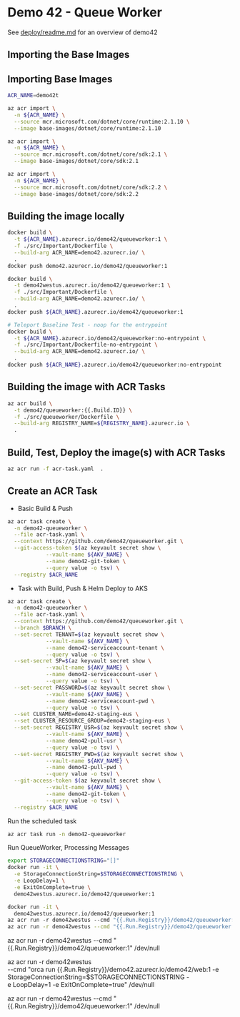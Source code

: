 # Demo 42 - Queue Worker

See [deploy/readme.md](../deploy/readme.md) for an overview of demo42

## Importing the Base Images

## Importing Base Images

```sh
ACR_NAME=demo42t

az acr import \
  -n ${ACR_NAME} \
  --source mcr.microsoft.com/dotnet/core/runtime:2.1.10 \
  --image base-images/dotnet/core/runtime:2.1.10

az acr import \
  -n ${ACR_NAME} \
  --source mcr.microsoft.com/dotnet/core/sdk:2.1 \
  --image base-images/dotnet/core/sdk:2.1

az acr import \
  -n ${ACR_NAME} \
  --source mcr.microsoft.com/dotnet/core/sdk:2.2 \
  --image base-images/dotnet/core/sdk:2.2
```

## Building the image locally

```sh
docker build \
  -t ${ACR_NAME}.azurecr.io/demo42/queueworker:1 \
  -f ./src/Important/Dockerfile \
  --build-arg ACR_NAME=demo42.azurecr.io/ \
  .
docker push demo42.azurecr.io/demo42/queueworker:1

docker build \
  -t demo42westus.azurecr.io/demo42/queueworker:1 \
  -f ./src/Important/Dockerfile \
  --build-arg ACR_NAME=demo42.azurecr.io/ \
  .
docker push ${ACR_NAME}.azurecr.io/demo42/queueworker:1

# Teleport Baseline Test - noop for the entrypoint
docker build \
  -t ${ACR_NAME}.azurecr.io/demo42/queueworker:no-entrypoint \
  -f ./src/Important/Dockerfile-no-entrypoint \
  --build-arg ACR_NAME=demo42.azurecr.io/ \
  .
docker push ${ACR_NAME}.azurecr.io/demo42/queueworker:no-entrypoint

```

## Building the image with ACR Tasks

```sh
az acr build \
  -t demo42/queueworker:{{.Build.ID}} \
  -f ./src/queueworker/Dockerfile \
  --build-arg REGISTRY_NAME=${REGISTRY_NAME}.azurecr.io \
  .
```

## Build, Test, Deploy the image(s) with ACR Tasks

```sh
az acr run -f acr-task.yaml  .
```

## Create an ACR Task

- Basic Build & Push

```sh
az acr task create \
  -n demo42-queueworker \
  --file acr-task.yaml \
  --context https://github.com/demo42/queueworker.git \
  --git-access-token $(az keyvault secret show \
            --vault-name ${AKV_NAME} \
            --name demo42-git-token \
            --query value -o tsv) \
  --registry $ACR_NAME
```

- Task with Build, Push & Helm Deploy to AKS

```sh
az acr task create \
  -n demo42-queueworker \
  --file acr-task.yaml \
  --context https://github.com/demo42/queueworker.git \
  --branch $BRANCH \
  --set-secret TENANT=$(az keyvault secret show \
            --vault-name ${AKV_NAME} \
            --name demo42-serviceaccount-tenant \
            --query value -o tsv) \
  --set-secret SP=$(az keyvault secret show \
            --vault-name ${AKV_NAME} \
            --name demo42-serviceaccount-user \
            --query value -o tsv) \
  --set-secret PASSWORD=$(az keyvault secret show \
            --vault-name ${AKV_NAME} \
            --name demo42-serviceaccount-pwd \
            --query value -o tsv) \
  --set CLUSTER_NAME=demo42-staging-eus \
  --set CLUSTER_RESOURCE_GROUP=demo42-staging-eus \
  --set-secret REGISTRY_USR=$(az keyvault secret show \
            --vault-name ${AKV_NAME} \
            --name demo42-pull-usr \
            --query value -o tsv) \
  --set-secret REGISTRY_PWD=$(az keyvault secret show \
            --vault-name ${AKV_NAME} \
            --name demo42-pull-pwd \
            --query value -o tsv) \
  --git-access-token $(az keyvault secret show \
            --vault-name ${AKV_NAME} \
            --name demo42-git-token \
            --query value -o tsv) \
  --registry $ACR_NAME
```

Run the scheduled task

```sh
az acr task run -n demo42-queueworker
```

Run QueueWorker, Processing Messages

```sh
export STORAGECONNECTIONSTRING="[]"
docker run -it \
  -e StorageConnectionString=$STORAGECONNECTIONSTRING \
  -e LoopDelay=1 \
  -e ExitOnComplete=true \
  demo42westus.azurecr.io/demo42/queueworker:1

docker run -it \
  demo42westus.azurecr.io/demo42/queueworker:1
az acr run -r demo42westus --cmd "{{.Run.Registry}}/demo42/queueworker:1" /dev/null
az acr run -r demo42westus --cmd "{{.Run.Registry}}/demo42/queueworker:1" /dev/null
```

az acr run -r demo42westus --cmd "{{.Run.Registry}}/demo42/queueworker:1" /dev/null

az acr run -r demo42westus \
  --cmd "orca run {{.Run.Registry}}/demo42.azurecr.io/demo42/web:1 -e StorageConnectionString=$STORAGECONNECTIONSTRING -e LoopDelay=1 -e ExitOnComplete=true" /dev/null

az acr run -r demo42westus --cmd "{{.Run.Registry}}/demo42/queueworker:1" /dev/null

